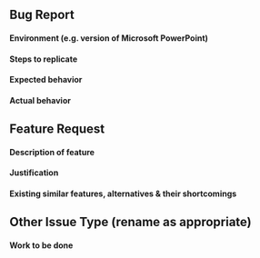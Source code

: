 <!--
Before opening a new issue, check that no existing issue covers the same topic.
Choose one of the following applicable templates for your issue
-->

## Bug Report  
<!-- Add screenshots if any --> 
#### Environment (e.g. version of Microsoft PowerPoint)
#### Steps to replicate
#### Expected behavior
#### Actual behavior


## Feature Request  
#### Description of feature
#### Justification
#### Existing similar features, alternatives & their shortcomings


## Other Issue Type (rename as appropriate)  
#### Work to be done

